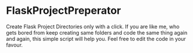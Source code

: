 # FlaskProjectPreperator
 Create Flask Project Directories only with a click.
 If you are like me, who gets bored from keep creating same folders and code the same thing again and again, this simple script will help you. Feel free to edit the code in your favour.
